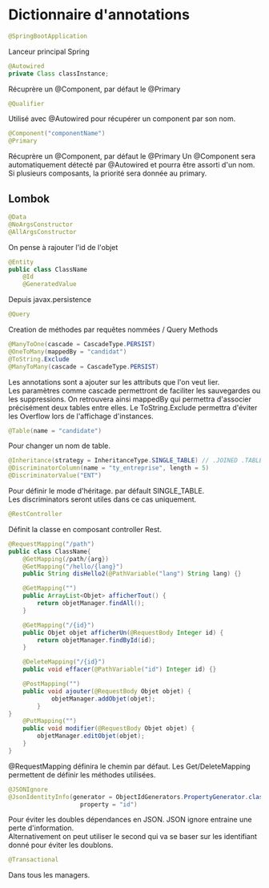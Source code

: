 # Dictionnaire d'annotations

```java
@SpringBootApplication
```

Lanceur principal Spring

```Java
@Autowired
private Class classInstance;
```

Récuprère un @Component, par défaut le @Primary

```Java
@Qualifier
```

Utilisé avec @Autowired pour récupérer un component par son nom.

```java
@Component("componentName")
@Primary
```

Récuprère un @Component, par défaut le @Primary
Un @Component sera automatiquement détecté par @Autowired et pourra être assorti d'un nom.  
Si plusieurs composants, la priorité sera donnée au primary.

## Lombok

```java
@Data
@NoArgsConstructor
@AllArgsConstructor
```

On pense à rajouter l'id de l'objet

```java
@Entity
public class ClassName
    @Id
    @GeneratedValue
```

Depuis javax.persistence

```java
@Query
```

Creation de méthodes par requêtes nommées / Query Methods

```java
@ManyToOne(cascade = CascadeType.PERSIST)
@OneToMany(mappedBy = "candidat")
@ToString.Exclude
@ManyToMany(cascade = CascadeType.PERSIST)
```

Les annotations sont a ajouter sur les attributs que l'on veut lier.  
Les paramètres comme cascade permettront de faciliter les sauvegardes ou les suppressions.
On retrouvera ainsi mappedBy qui permettra d'associer précisément deux tables entre elles.
Le ToString.Exclude permettra d'éviter les Overflow lors de l'affichage d'instances.

```java
@Table(name = "candidate")
```

Pour changer un nom de table.

```java
@Inheritance(strategy = InheritanceType.SINGLE_TABLE) // .JOINED .TABLE_PER_CLASS
@DiscriminatorColumn(name = "ty_entreprise", length = 5)
@DiscriminatorValue("ENT")
```

Pour définir le mode d'héritage. par défault SINGLE_TABLE.  
Les discriminators seront utiles dans ce cas uniquement.

```java
@RestController
```

Définit la classe en composant controller Rest.

```java
@RequestMapping("/path")
public class ClassName{
    @GetMapping(/path/{arg})
    @GetMapping("/hello/{lang}")
	public String disHello2(@PathVariable("lang") String lang) {}

    @GetMapping("")
    public ArrayList<Objet> afficherTout() {
        return objetManager.findAll();
    }

    @GetMapping("/{id}")
    public Objet objet afficherUn(@RequestBody Integer id) {
        return objetManager.findById(id);
    }

    @DeleteMapping("/{id}")
    public void effacer(@PathVariable("id") Integer id) {}

    @PostMapping("")
    public void ajouter(@RequestBody Objet objet) {
            objetManager.addObjet(objet);
        }
}
    @PutMapping("")
	public void modifier(@RequestBody Objet objet) {
		objetManager.editObjet(objet);
	}
}
```

@RequestMapping définira le chemin par défaut.
Les Get/DeleteMapping permettent de définir les méthodes utilisées.

```java
@JSONIgnore
@JsonIdentityInfo(generator = ObjectIdGenerators.PropertyGenerator.class,
                    property = "id")
```
Pour éviter les doubles dépendances en JSON. JSON ignore entraine une perte d'information.  
Alternativement on peut utiliser le second qui va se baser sur les identifiant donné pour éviter les doublons.

```java
@Transactional
```
Dans tous les managers.